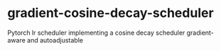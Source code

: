 # gradient-cosine-decay-scheduler
Pytorch lr scheduler implementing a cosine decay scheduler gradient-aware and autoadjustable
